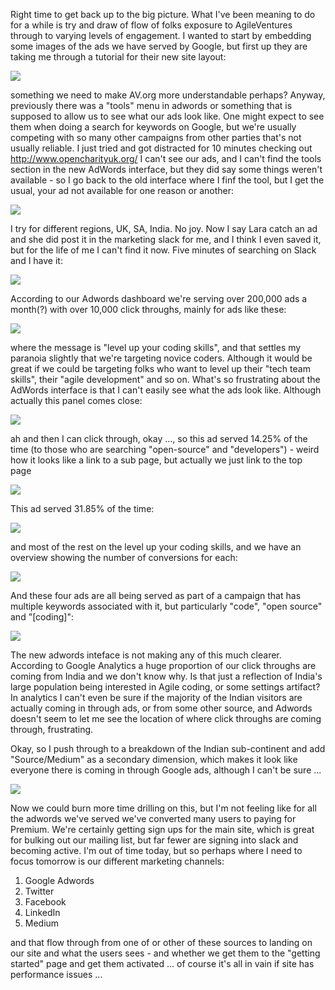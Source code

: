 Right time to get back up to the big picture.  What I've been meaning to do for a while is try and draw of flow of folks exposure to AgileVentures through to varying levels of engagement.  I wanted to start by embedding some images of the ads we have served by Google, but first up they are taking me through a tutorial for their new site layout:

![](https://dl.dropbox.com/s/accgwjtlosy9tv9/Screenshot%202017-10-12%2009.45.20.png?dl=1)

something we need to make AV.org more understandable perhaps? Anyway, previously there was a "tools" menu in adwords or something that is supposed to allow us to see what our ads look like.  One might expect to see them when doing a search for keywords on Google, but we're usually competing with so many other campaigns from other parties that's not usually reliable.  I just tried and got distracted for 10 minutes checking out http://www.opencharityuk.org/  I can't see our ads, and I can't find the tools section in the new AdWords interface, but they did say some things weren't available - so I go back to the old interface where I finf the tool, but I get the usual, your ad not available for one reason or another:

![](https://dl.dropbox.com/s/12jtlh9bcbdw66t/Screenshot%202017-10-12%2009.56.57.png?dl=1)

I try for different regions, UK, SA, India. No joy.  Now I say Lara catch an ad and she did post it in the marketing slack for me, and I think I even saved it, but for the life of me I can't find it now.  Five minutes of searching on Slack and I have it:

![](https://dl.dropbox.com/s/jdaescgckn00v5o/Screenshot%202017-10-12%2010.02.43.png?dl=1)

According to our Adwords dashboard we're serving over 200,000 ads a month(?) with over 10,000 click throughs, mainly for ads like these:

![](https://dl.dropbox.com/s/04x3ffk8lsynpsl/Screenshot%202017-10-12%2010.03.01.png?dl=1)

where the message is "level up your coding skills", and that settles my paranoia slightly that we're targeting novice coders.  Although it would be great if we could be targeting folks who want to level up their "tech team skills", their "agile development" and so on.  What's so frustrating about the AdWords interface is that I can't easily see what the ads look like.  Although actually this panel comes close:

![](https://dl.dropbox.com/s/zfw778rqt55v8v6/Screenshot%202017-10-12%2010.07.24.png?dl=1)

ah and then I can click through, okay ..., so this ad served 14.25% of the time (to those who are searching "open-source" and "developers") - weird how it looks like a link to a sub page, but actually we just link to the top page

![](https://dl.dropbox.com/s/axq4e4qlba677vu/Screenshot%202017-10-12%2010.08.37.png?dl=1)

This ad served 31.85% of the time:

![](https://dl.dropbox.com/s/ua9fg0lyekwqzh2/Screenshot%202017-10-12%2010.10.56.png?dl=1)

and most of the rest on the level up your coding skills, and we have an overview showing the number of conversions for each:

![](https://dl.dropbox.com/s/764gqj5wwqa3zv3/Screenshot%202017-10-12%2010.12.31.png?dl=1)

And these four ads are all being served as part of a campaign that has multiple keywords associated with it, but particularly "code", "open source" and "[coding]":

![](https://dl.dropbox.com/s/xl4v308cwdqacia/Screenshot%202017-10-12%2010.15.17.png?dl=1)

The new adwords inteface is not making any of this much clearer.  According to Google Analytics a huge proportion of our click throughs are coming from India and we don't know why.  Is that just a reflection of India's large population being interested in Agile coding, or some settings artifact?  In analytics I can't even be sure if the majority of the Indian visitors are actually coming in through ads, or from some other source, and Adwords doesn't seem to let me see the location of where click throughs are coming through, frustrating.

Okay, so I push through to a breakdown of the Indian sub-continent and add "Source/Medium" as a secondary dimension, which makes it look like everyone there is coming in through Google ads, although I can't be sure ...

![](https://dl.dropbox.com/s/2ns92oi7ao69tca/Screenshot%202017-10-12%2010.26.47.png?dl=1)

Now we could burn more time drilling on this, but I'm not feeling like for all the adwords we've served we've converted many users to paying for Premium.  We're certainly getting sign ups for the main site, which is great for bulking out our mailing list, but far fewer are signing into slack and becoming active.  I'm out of time today, but so perhaps where I need to focus tomorrow is our different marketing channels:

1) Google Adwords
2) Twitter
3) Facebook
4) LinkedIn
5) Medium

and that flow through from one of or other of these sources to landing on our site and what the users sees - and whether we get them to the "getting started" page and get them activated ... of course it's all in vain if site has performance issues ...

